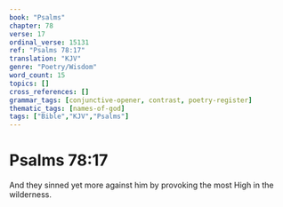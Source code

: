 ```yaml
---
book: "Psalms"
chapter: 78
verse: 17
ordinal_verse: 15131
ref: "Psalms 78:17"
translation: "KJV"
genre: "Poetry/Wisdom"
word_count: 15
topics: []
cross_references: []
grammar_tags: [conjunctive-opener, contrast, poetry-register]
thematic_tags: [names-of-god]
tags: ["Bible","KJV","Psalms"]
---
```


# Psalms 78:17

And they sinned yet more against him by provoking the most High in the wilderness.
